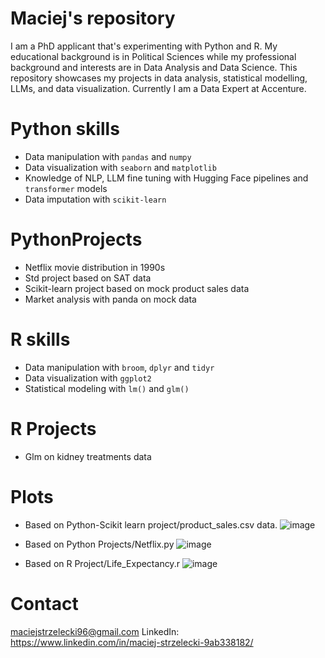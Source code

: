 # Maciej's repository
I am a PhD applicant that's experimenting with Python and R. My educational background is in Political Sciences while my professional background and interests are in Data Analysis and Data Science. This repository showcases my projects in data analysis, statistical modelling, LLMs, and data visualization. Currently I am a Data Expert at Accenture.

# Python skills
- Data manipulation with `pandas` and `numpy`
- Data visualization with `seaborn` and `matplotlib`
- Knowledge of NLP, LLM fine tuning with Hugging Face pipelines and `transformer` models
- Data imputation with `scikit-learn`
  
# PythonProjects
- Netflix movie distribution in 1990s
- Std project based on SAT data
- Scikit-learn project based on mock product sales data
- Market analysis with panda on mock data

# R skills
- Data manipulation with `broom`, `dplyr` and `tidyr`
- Data visualization with `ggplot2`
- Statistical modeling with `lm()` and `glm()`

# R Projects
- Glm on kidney treatments data

# Plots
- Based on Python-Scikit learn project/product_sales.csv data.
  ![image](https://github.com/user-attachments/assets/30e544fc-c354-4338-ab38-9cd5910ea11e)

- Based on Python Projects/Netflix.py
  ![image](https://github.com/user-attachments/assets/c8dcbd49-fbb1-495a-a3e4-45edd4135c95)

- Based on R Project/Life_Expectancy.r
  ![image](https://github.com/user-attachments/assets/4213dbb3-0c89-4a9d-b087-eb003cdef53b)



# Contact
maciejstrzelecki96@gmail.com
LinkedIn: https://www.linkedin.com/in/maciej-strzelecki-9ab338182/
